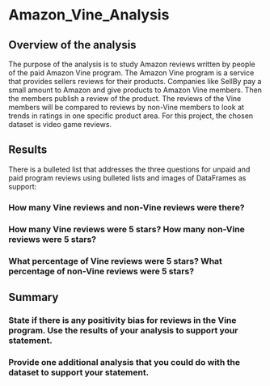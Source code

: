 # Amazon_Vine_Analysis

## Overview of the analysis 
The purpose of the analysis is to study Amazon reviews written by people of the paid Amazon Vine program. The Amazon Vine program is a service that provides sellers reviews for their products. Companies like SellBy pay a small amount to Amazon and give products to Amazon Vine members. Then the members publish a review of the product. The reviews of the Vine members will be compared to reviews by non-Vine members to look at trends in ratings in one specific product area. For this project, the chosen dataset is video game reviews.

## Results 
There is a bulleted list that addresses the three questions for unpaid and paid program reviews using bulleted lists and images of DataFrames as support:

### How many Vine reviews and non-Vine reviews were there?
### How many Vine reviews were 5 stars? How many non-Vine reviews were 5 stars?
### What percentage of Vine reviews were 5 stars? What percentage of non-Vine reviews were 5 stars?


## Summary

### State if there is any positivity bias for reviews in the Vine program. Use the results of your analysis to support your statement.

### Provide one additional analysis that you could do with the dataset to support your statement.

